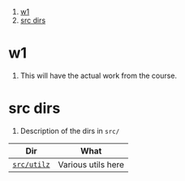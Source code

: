 1. [w1](#w1)
2. [src dirs](#src-dirs)

# w1

1. This will have the actual work from the course.

# src dirs

1. Description of the dirs in `src/`

|             Dir             |        What        |
| :-------------------------: | :----------------: |
| [`src/utilz`](./src/utilz/) | Various utils here |
